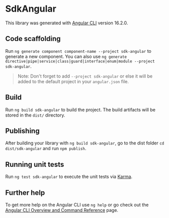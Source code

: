 # SdkAngular

This library was generated with [Angular CLI](https://github.com/angular/angular-cli) version 16.2.0.

## Code scaffolding

Run `ng generate component component-name --project sdk-angular` to generate a new component. You can also use `ng generate directive|pipe|service|class|guard|interface|enum|module --project sdk-angular`.
> Note: Don't forget to add `--project sdk-angular` or else it will be added to the default project in your `angular.json` file. 

## Build

Run `ng build sdk-angular` to build the project. The build artifacts will be stored in the `dist/` directory.

## Publishing

After building your library with `ng build sdk-angular`, go to the dist folder `cd dist/sdk-angular` and run `npm publish`.

## Running unit tests

Run `ng test sdk-angular` to execute the unit tests via [Karma](https://karma-runner.github.io).

## Further help

To get more help on the Angular CLI use `ng help` or go check out the [Angular CLI Overview and Command Reference](https://angular.io/cli) page.
